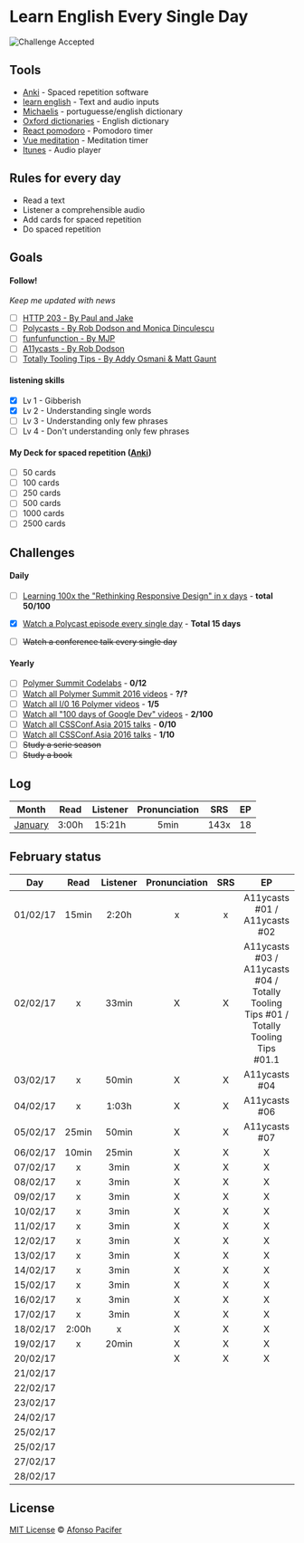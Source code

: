 # Learn English Every Single Day

![Challenge Accepted](https://media.giphy.com/media/AWv3UAFkgz39u/giphy.gif)

## Tools
- [Anki](http://ankisrs.net/) - Spaced repetition software
- [learn english](http://afonsopacifer.github.io/learn-english/) - Text and audio inputs
- [Michaelis](http://michaelis.uol.com.br/) - portuguesse/english dictionary
- [Oxford dictionaries](https://en.oxforddictionaries.com/) - English dictionary
- [React pomodoro](http://afonsopacifer.github.io/react-pomodoro/) - Pomodoro timer
- [Vue meditation](https://afonsopacifer.github.io/vue-meditation/) - Meditation timer
- [Itunes](http://www.apple.com/br/itunes/) - Audio player

## Rules for every day
- Read a text
- Listener a comprehensible audio
- Add cards for spaced repetition
- Do spaced repetition

## Goals

#### Follow!
*Keep me updated with news*
- [ ] [HTTP 203 - By Paul and Jake ](https://www.youtube.com/playlist?list=PLOU2XLYxmsII_38oWcnQzXs9K9HKBMg-e)
- [ ] [Polycasts - By Rob Dodson and Monica Dinculescu](https://www.youtube.com/playlist?list=PLNYkxOF6rcIDdS7HWIC_BYRunV6MHs5xo)
- [ ] [funfunfunction - By MJP](https://www.youtube.com/channel/UCO1cgjhGzsSYb1rsB4bFe4Q)
- [ ] [A11ycasts - By Rob Dodson](https://www.youtube.com/playlist?list=PLNYkxOF6rcICWx0C9LVWWVqvHlYJyqw7g)
- [ ] [Totally Tooling Tips - By Addy Osmani & Matt Gaunt](https://www.youtube.com/playlist?list=PLNYkxOF6rcIB3ci6nwNyLYNU6RDOU3YyL)

#### listening skills
- [x] Lv 1 - Gibberish
- [x] Lv 2 - Understanding single words
- [ ] Lv 3 - Understanding only few phrases
- [ ] Lv 4 - Don't understanding only few phrases

#### My Deck for spaced repetition ([Anki](http://ankisrs.net/))
- [ ] 50 cards
- [ ] 100 cards
- [ ] 250 cards
- [ ] 500 cards
- [ ] 1000 cards
- [ ] 2500 cards

## Challenges

#### Daily
- [ ] [Learning 100x the "Rethinking Responsive Design" in x days](special-challenges/100x-rethinking-responsive-design.md) - **total 50/100**
- [x] [Watch a Polycast episode every single day](special-challenges/polycast.md) - **Total 15 days**
- [ ] <s>Watch a conference talk every single day</s>


#### Yearly
- [ ] [Polymer Summit Codelabs](https://codelabs.developers.google.com/polymer-summit) - **0/12**
- [ ] [Watch all Polymer Summit 2016 videos](special-challenges/polymer-summit-2016.md) - **?/?**
- [ ] [Watch all I/0 16 Polymer videos](special-challenges/io-polymer-2016.md) - **1/5**
- [ ] [Watch all "100 days of Google Dev" videos](special-challenges/100-days-of-google-dev.md) - **2/100**
- [ ] [Watch all CSSConf.Asia 2015 talks](special-challenges/cssconf-asia-2015.md) - **0/10**
- [ ] [Watch all CSSConf.Asia 2016 talks](special-challenges/cssconf-asia-2016.md) - **1/10**
- [ ] <s>Study a serie season</s>
- [ ] <s>Study a book</s>

## Log

| Month     | Read    |  Listener  | Pronunciation | SRS  | EP |
|:---------:|:-------:|:----------:|:--------------:|:----:|:---:|
| [January](logs/01-jan.md)   | 3:00h   | 15:21h     | 5min           | 143x | 18  |

## February status

| Day       | Read    |  Listener  | Pronunciation | SRS  | EP | Movies |
|:---------:|:-------:|:----------:|:--------------:|:---:|:---:|:---:|
| 01/02/17  |  15min  | 2:20h      | x | x | A11ycasts #01 / A11ycasts #02 | Trolls (1/2) |
| 02/02/17  |    x    | 33min      | X | X | A11ycasts #03 / A11ycasts #04 / Totally Tooling Tips #01 / Totally Tooling Tips #01.1 | X |
| 03/02/17  |    x    | 50min      | X | X | A11ycasts #04 | X |
| 04/02/17  |    x    | 1:03h      | X | X | A11ycasts #06 | X |
| 05/02/17  | 25min   | 50min      | X | X | A11ycasts #07 | X |
| 06/02/17  | 10min   | 25min      | X | X | X | X |
| 07/02/17  |    x    | 3min       | X | X | X | X |
| 08/02/17  |    x    | 3min       | X | X | X | X |
| 09/02/17  |    x    | 3min       | X | X | X | X |
| 10/02/17  |    x    | 3min       | X | X | X | X |
| 11/02/17  |    x    | 3min       | X | X | X | X |
| 12/02/17  |    x    | 3min       | X | X | X | X |
| 13/02/17  |    x    | 3min       | X | X | X | X |
| 14/02/17  |    x    | 3min       | X | X | X | X |
| 15/02/17  |    x    | 3min       | X | X | X | X |
| 16/02/17  |    x    | 3min       | X | X | X | X |
| 17/02/17  |    x    | 3min       | X | X | X | X |
| 18/02/17  | 2:00h   | x          | X | X | X | X |
| 19/02/17  |    x    | 20min      | X | X | X | X |
| 20/02/17  |         |            | X | X | X | X |
| 21/02/17  |         |            |   |   |   |   |
| 22/02/17  |         |            |   |   |   |   |
| 23/02/17  |         |            |   |   |   |   |
| 24/02/17  |         |            |   |   |   |   |
| 25/02/17  |         |            |   |   |   |   |
| 25/02/17  |         |            |   |   |   |   |
| 27/02/17  |         |            |   |   |   |   |
| 28/02/17  |         |            |   |   |   |   |

## License
[MIT License](https://github.com/afonsopacifer/learn-english-every-single-day/blob/master/LICENSE.md) © [Afonso Pacifer](http://afonsopacifer.github.io/)
